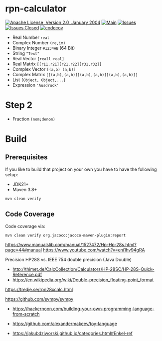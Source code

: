 <!---
 Licensed to the Apache Software Foundation (ASF) under one or more
 contributor license agreements.  See the NOTICE file distributed with
 this work for additional information regarding copyright ownership.
 The ASF licenses this file to You under the Apache License, Version 2.0
 (the "License"); you may not use this file except in compliance with
 the License.  You may obtain a copy of the License at

      http://www.apache.org/licenses/LICENSE-2.0

 Unless required by applicable law or agreed to in writing, software
 distributed under the License is distributed on an "AS IS" BASIS,
 WITHOUT WARRANTIES OR CONDITIONS OF ANY KIND, either express or implied.
 See the License for the specific language governing permissions and
 limitations under the License.
-->
# rpn-calculator

[![Apache License, Version 2.0, January 2004](https://img.shields.io/github/license/apache/maven.svg?label=License)][license]
[![Main](https://github.com/khmarbaise/rpn-calculator/actions/workflows/main.yaml/badge.svg)](https://github.com/khmarbaise/rpn-calculator/actions/workflows/main.yaml)
[![Issues](https://img.shields.io/github/issues/khmarbaise/rpn-calculator)](https://github.com/khmarbaise/rpn-calculator/issues)
[![Issues Closed](https://img.shields.io/github/issues-closed/khmarbaise/rpn-calculator)](https://github.com/khmarbaise/rpn-calculator/issues?q=is%3Aissue+is%3Aclosed)
[![codecov](https://codecov.io/gh/khmarbaise/rpn-calculator/branch/master/graph/badge.svg?token=RULU3ULC3O)](https://codecov.io/gh/khmarbaise/rpn-calculator)


 * Real Number `real`
 * Complex Number `(re,im)`
 * Binary Integer `#1234AB` (64 Bit)
 * String `"Text"`
 * Real Vector `[reall real]`
 * Real Matrix `[[r11,r21][r21,r22][r31,r32]]`
 * Complex Vector `[(a,b) (a,b)]`
 * Complex Matrix `[[(a,b),(a,b)][(a,b),(a,b)][(a,b),(a,b)]]`
 * List `{Object, Object,...}`
 * Expression `'Ausdruck'`

# Step 2

 * Fraction `(nom;denom)`

# Build

## Prerequisites
If you like to build that project on your own you have to have the following setup:

* JDK21+
* Maven 3.8+

```bash
mvn clean verify
```

## Code Coverage
Code coverage via:
```bash
mvn clean verify org.jacoco:jacoco-maven-plugin:report
```

https://www.manualslib.com/manual/1527472/Hp-Hp-28s.html?page=44#manual
https://www.youtube.com/watch?v=eni1hv94gRA

Precision HP28S vs. IEEE 754 double precision (Java Double)
* http://thimet.de/CalcCollection/Calculators/HP-28SC/HP-28S-Quick-Reference.pdf
* https://en.wikipedia.org/wiki/Double-precision_floating-point_format


https://tredje.se/rpn28xcalc.html

https://github.com/sympy/sympy

* https://hackernoon.com/building-your-own-programming-language-from-scratch
* https://github.com/alexandermakeev/toy-language

* https://jakubdziworski.github.io/categories.html#Enkel-ref
 
[license]: https://www.apache.org/licenses/LICENSE-2.0
